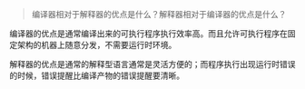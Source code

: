 > 编译器相对于解释器的优点是什么？解释器相对于编译器的优点是什么？

编译器的优点是通常编译出来的可执行程序执行效率高。而且允许可执行程序在固定架构的机器上随意分发，不需要运行时环境。

解释器的优点是通常的解释型语言通常是灵活方便的；而程序执行出现运行时错误的时候，错误提醒比编译产物的错误提醒要清晰。

